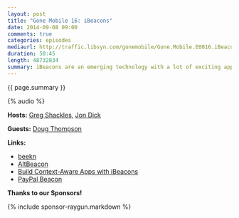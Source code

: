 ```yaml
---
layout: post
title: "Gone Mobile 16: iBeacons"
date: 2014-09-08 09:00
comments: true
categories: episodes
mediaurl: http://traffic.libsyn.com/gonemobile/Gone.Mobile.E0016.iBeacons.mp3
duration: 50:45
length: 48732834
summary: iBeacons are an emerging technology with a lot of exciting applications. In this episode we talked to Doug Thompson to dive into what they are, how they're used, and where beacons are heading in the future.
---
```


{{ page.summary }}

<!-- more -->

{% audio %}

**Hosts:** [Greg Shackles](http://twitter.com/gshackles), [Jon Dick](http://twitter.com/redth)

**Guests:** [Doug Thompson](https://twitter.com/dusanwriter)

**Links:** 

- [beekn](http://beekn.net/)
- [AltBeacon](http://altbeacon.org/)
- [Build Context-Aware Apps with iBeacons](http://visualstudiomagazine.com/articles/2014/08/01/ibeacons.aspx)
- [PayPal Beacon](https://www.paypal.com/webapps/mpp/beacon)

**Thanks to our Sponsors!**

{% include sponsor-raygun.markdown %}

